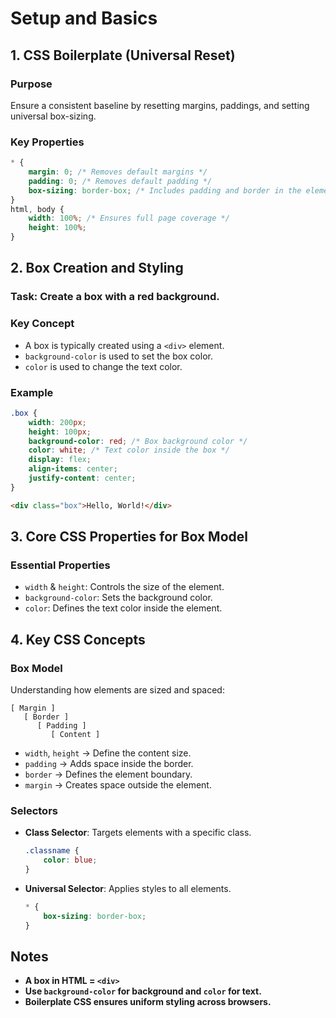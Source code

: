 # Setup and Basics

## 1. CSS Boilerplate (Universal Reset)
### **Purpose**
Ensure a consistent baseline by resetting margins, paddings, and setting universal box-sizing.

### **Key Properties**
```css
* {
    margin: 0; /* Removes default margins */
    padding: 0; /* Removes default padding */
    box-sizing: border-box; /* Includes padding and border in the element's total width and height */
}
html, body {
    width: 100%; /* Ensures full page coverage */
    height: 100%;
}
```

## 2. Box Creation and Styling
### **Task:** Create a box with a red background.

### **Key Concept**
- A box is typically created using a `<div>` element.
- `background-color` is used to set the box color.
- `color` is used to change the text color.

### **Example**
```css
.box {
    width: 200px;
    height: 100px;
    background-color: red; /* Box background color */
    color: white; /* Text color inside the box */
    display: flex;
    align-items: center;
    justify-content: center;
}
```
```html
<div class="box">Hello, World!</div>
```

## 3. Core CSS Properties for Box Model
### **Essential Properties**
- `width` & `height`: Controls the size of the element.
- `background-color`: Sets the background color.
- `color`: Defines the text color inside the element.

## 4. Key CSS Concepts
### **Box Model**
Understanding how elements are sized and spaced:
```
[ Margin ]
   [ Border ]
      [ Padding ]
         [ Content ]
```
- `width`, `height` → Define the content size.
- `padding` → Adds space inside the border.
- `border` → Defines the element boundary.
- `margin` → Creates space outside the element.

### **Selectors**
- **Class Selector**: Targets elements with a specific class.
  ```css
  .classname {
      color: blue;
  }
  ```
- **Universal Selector**: Applies styles to all elements.
  ```css
  * {
      box-sizing: border-box;
  }
  ```

## Notes
- **A box in HTML = `<div>`**
- **Use `background-color` for background and `color` for text.**
- **Boilerplate CSS ensures uniform styling across browsers.**


